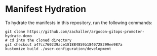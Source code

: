 # Manifest Hydration

To hydrate the manifests in this repository, run the following commands:

```shell
git clone https://github.com/zachaller/argocon-gitops-promoter-hydrate-demo
# cd into the cloned directory
git checkout a47cc760239ace181884859b1840728299ee987a
kustomize build ./user-configuration/development
```
